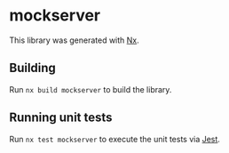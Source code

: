 # mockserver

This library was generated with [Nx](https://nx.dev).

## Building

Run `nx build mockserver` to build the library.

## Running unit tests

Run `nx test mockserver` to execute the unit tests via [Jest](https://jestjs.io).
